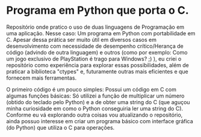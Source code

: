 # Programa em Python que porta o C.

Repositório onde pratico o uso de duas linguagens de Programação em uma aplicação. Nesse caso: Um programa em Python com portabilidade em C. Apesar dessa prática ser muito útil em diversos casos em desenvolvimento com necessidade de desempenho crítico/Herança de código (advindo de outra linguagem) e outros (como por exemplo: Como um jogo exclusivo de PlayStation é trago para Windows? ;) ), eu criei o repositório como experiência para explorar essas possibilidades, além de praticar a biblioteca "ctypes" e, futuramente outras mais eficientes e que fornecem mais ferramentas.

O primeiro código é um pouco simples: Possui um código em C com algumas funções básicas: Só utilizei a função de multiplicar um número (obtido do teclado pelo Python) e a de obter uma string do C (que aguçou minha curiosidade em como o Python conseguiria ler uma string do C).
Conforme eu vá explorando outra coisas vou atualizando o repositório, ainda possuo interesse em criar um programa básico com interface gráfica (do Python) que utiliza o C para operações.
